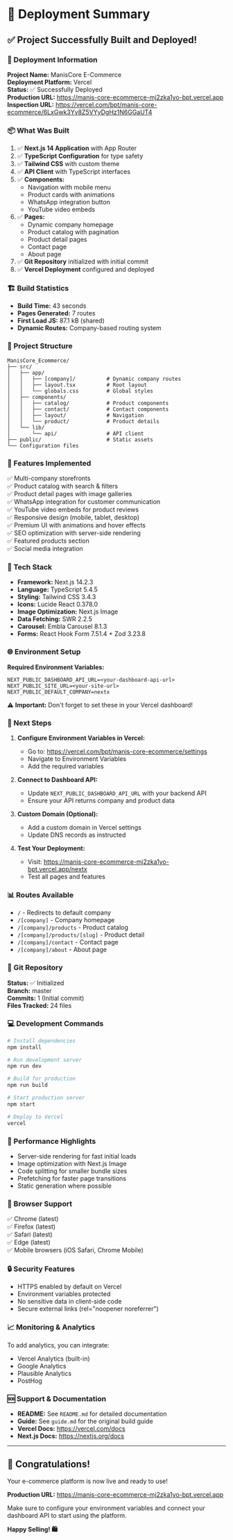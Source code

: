 # 🎉 Deployment Summary

## ✅ Project Successfully Built and Deployed!

### 🚀 Deployment Information

**Project Name:** ManisCore E-Commerce  
**Deployment Platform:** Vercel  
**Status:** ✅ Successfully Deployed  
**Production URL:** https://manis-core-ecommerce-mj2zka1yo-bpt.vercel.app  
**Inspection URL:** https://vercel.com/bpt/manis-core-ecommerce/6LxGwk3Yv8Z5VYyDgHz1N6GGaUT4

### 📦 What Was Built

1. ✅ **Next.js 14 Application** with App Router
2. ✅ **TypeScript Configuration** for type safety
3. ✅ **Tailwind CSS** with custom theme
4. ✅ **API Client** with TypeScript interfaces
5. ✅ **Components:**
   - Navigation with mobile menu
   - Product cards with animations
   - WhatsApp integration button
   - YouTube video embeds
6. ✅ **Pages:**
   - Dynamic company homepage
   - Product catalog with pagination
   - Product detail pages
   - Contact page
   - About page
7. ✅ **Git Repository** initialized with initial commit
8. ✅ **Vercel Deployment** configured and deployed

### 🏗️ Build Statistics

- **Build Time:** 43 seconds
- **Pages Generated:** 7 routes
- **First Load JS:** 87.1 kB (shared)
- **Dynamic Routes:** Company-based routing system

### 📁 Project Structure

```
ManisCore_Ecommerce/
├── src/
│   ├── app/
│   │   ├── [company]/          # Dynamic company routes
│   │   ├── layout.tsx          # Root layout
│   │   └── globals.css         # Global styles
│   ├── components/
│   │   ├── catalog/            # Product components
│   │   ├── contact/            # Contact components
│   │   ├── layout/             # Navigation
│   │   └── product/            # Product details
│   └── lib/
│       └── api/                # API client
├── public/                     # Static assets
└── Configuration files
```

### 🎨 Features Implemented

✅ Multi-company storefronts  
✅ Product catalog with search & filters  
✅ Product detail pages with image galleries  
✅ WhatsApp integration for customer communication  
✅ YouTube video embeds for product reviews  
✅ Responsive design (mobile, tablet, desktop)  
✅ Premium UI with animations and hover effects  
✅ SEO optimization with server-side rendering  
✅ Featured products section  
✅ Social media integration  

### 🔧 Tech Stack

- **Framework:** Next.js 14.2.3
- **Language:** TypeScript 5.4.5
- **Styling:** Tailwind CSS 3.4.3
- **Icons:** Lucide React 0.378.0
- **Image Optimization:** Next.js Image
- **Data Fetching:** SWR 2.2.5
- **Carousel:** Embla Carousel 8.1.3
- **Forms:** React Hook Form 7.51.4 + Zod 3.23.8

### 🌐 Environment Setup

**Required Environment Variables:**
```env
NEXT_PUBLIC_DASHBOARD_API_URL=<your-dashboard-api-url>
NEXT_PUBLIC_SITE_URL=<your-site-url>
NEXT_PUBLIC_DEFAULT_COMPANY=nextx
```

⚠️ **Important:** Don't forget to set these in your Vercel dashboard!

### 📝 Next Steps

1. **Configure Environment Variables in Vercel:**
   - Go to: https://vercel.com/bpt/manis-core-ecommerce/settings
   - Navigate to Environment Variables
   - Add the required variables

2. **Connect to Dashboard API:**
   - Update `NEXT_PUBLIC_DASHBOARD_API_URL` with your backend API
   - Ensure your API returns company and product data

3. **Custom Domain (Optional):**
   - Add a custom domain in Vercel settings
   - Update DNS records as instructed

4. **Test Your Deployment:**
   - Visit: https://manis-core-ecommerce-mj2zka1yo-bpt.vercel.app/nextx
   - Test all pages and features

### 📊 Routes Available

- `/` - Redirects to default company
- `/[company]` - Company homepage
- `/[company]/products` - Product catalog
- `/[company]/products/[slug]` - Product detail
- `/[company]/contact` - Contact page
- `/[company]/about` - About page

### 🔄 Git Repository

**Status:** ✅ Initialized  
**Branch:** master  
**Commits:** 1 (Initial commit)  
**Files Tracked:** 24 files

### 💻 Development Commands

```bash
# Install dependencies
npm install

# Run development server
npm run dev

# Build for production
npm run build

# Start production server
npm start

# Deploy to Vercel
vercel
```

### 🎯 Performance Highlights

- Server-side rendering for fast initial loads
- Image optimization with Next.js Image
- Code splitting for smaller bundle sizes
- Prefetching for faster page transitions
- Static generation where possible

### 📱 Browser Support

✅ Chrome (latest)  
✅ Firefox (latest)  
✅ Safari (latest)  
✅ Edge (latest)  
✅ Mobile browsers (iOS Safari, Chrome Mobile)

### 🔒 Security Features

- HTTPS enabled by default on Vercel
- Environment variables protected
- No sensitive data in client-side code
- Secure external links (rel="noopener noreferrer")

### 📈 Monitoring & Analytics

To add analytics, you can integrate:
- Vercel Analytics (built-in)
- Google Analytics
- Plausible Analytics
- PostHog

### 🆘 Support & Documentation

- **README:** See `README.md` for detailed documentation
- **Guide:** See `guide.md` for the original build guide
- **Vercel Docs:** https://vercel.com/docs
- **Next.js Docs:** https://nextjs.org/docs

---

## 🎊 Congratulations!

Your e-commerce platform is now live and ready to use! 

**Production URL:** https://manis-core-ecommerce-mj2zka1yo-bpt.vercel.app

Make sure to configure your environment variables and connect your dashboard API to start using the platform.

**Happy Selling! 🛍️**
